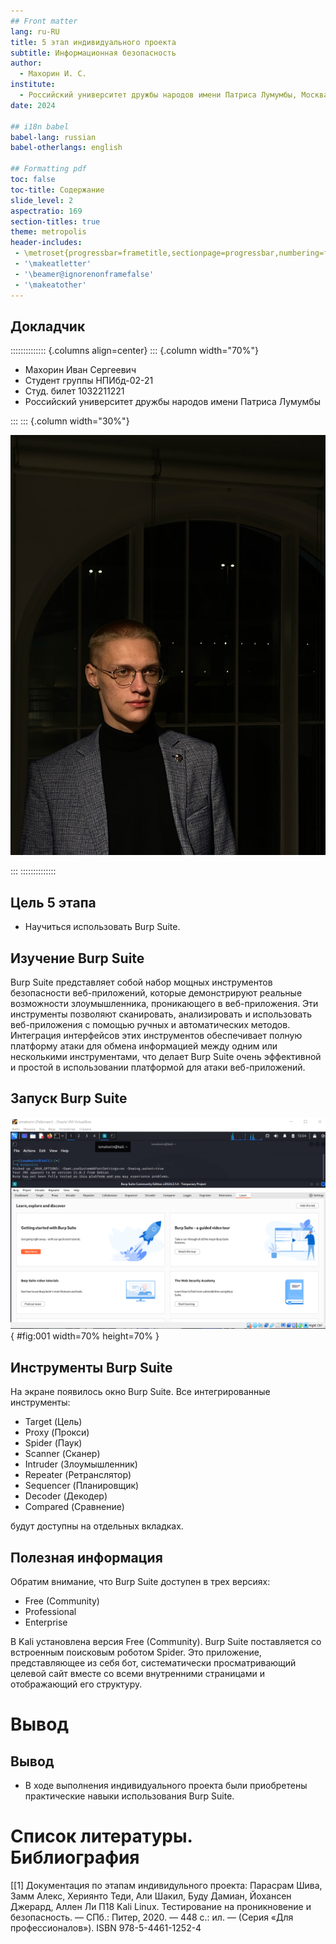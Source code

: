 ```yaml
---
## Front matter
lang: ru-RU
title: 5 этап индивидуального проекта
subtitle: Информационная безопасность
author:
  - Махорин И. С.
institute:
  - Российский университет дружбы народов имени Патриса Лумумбы, Москва, Россия
date: 2024

## i18n babel
babel-lang: russian
babel-otherlangs: english

## Formatting pdf
toc: false
toc-title: Содержание
slide_level: 2
aspectratio: 169
section-titles: true
theme: metropolis
header-includes:
 - \metroset{progressbar=frametitle,sectionpage=progressbar,numbering=fraction}
 - '\makeatletter'
 - '\beamer@ignorenonframefalse'
 - '\makeatother'
---
```


## Докладчик

:::::::::::::: {.columns align=center}
::: {.column width="70%"}

  * Махорин Иван Сергеевич
  * Студент группы НПИбд-02-21
  * Студ. билет 1032211221
  * Российский университет дружбы народов имени Патриса Лумумбы

:::
::: {.column width="30%"}

![](./image/0.jpg)

:::
::::::::::::::


## Цель 5 этапа

- Научиться использовать Burp Suite.

## Изучение Burp Suite

Burp Suite представляет собой набор мощных инструментов безопасности веб-приложений, которые демонстрируют реальные
возможности злоумышленника, проникающего в веб-приложения. Эти инструменты позволяют сканировать, анализировать и
использовать веб-приложения с помощью ручных и автоматических методов. Интеграция интерфейсов этих инструментов
обеспечивает полную платформу атаки для обмена информацией между одним или несколькими инструментами, что делает
Burp Suite очень эффективной и простой в использовании платформой для атаки веб-приложений.

## Запуск Burp Suite

![Запуск Burp Suite](image/1.png){ #fig:001 width=70% height=70% }

## Инструменты Burp Suite

На экране появилось окно Burp Suite. Все интегрированные инструменты:

- Target (Цель)
- Proxy (Прокси)
- Spider (Паук)
- Scanner (Сканер)
- Intruder (Злоумышленник)
- Repeater (Ретранслятор)
- Sequencer (Планировщик)
- Decoder (Декодер)
- Compared (Сравнение)

будут доступны на отдельных вкладках. 

## Полезная информация

Обратим внимание, что Burp Suite доступен в трех версиях:

- Free (Community)
- Professional
- Enterprise

В Kali установлена версия Free (Community). Burp Suite поставляется со встроенным поисковым роботом Spider.
Это приложение, представляющее из себя бот, систематически просматривающий целевой сайт вместе со всеми внутренними
страницами и отображающий его структуру.

# Вывод

## Вывод

- В ходе выполнения индивидуального проекта были приобретены практические навыки использования Burp Suite.

# Список литературы. Библиография

[[1] Документация по этапам индивидульного проекта:  Парасрам Шива, Замм Алекс, Хериянто Теди, Али Шакил, Буду Дамиан,
Йохансен Джерард, Аллен Ли П18 Kali Linux. Тестирование на проникновение и безопасность. — СПб.: Питер, 2020. — 448 с.:
ил. — (Серия «Для профессионалов»). ISBN 978-5-4461-1252-4